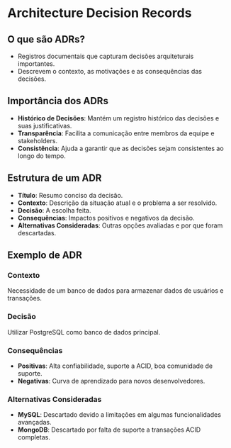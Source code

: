 # Architecture Decision Records

## O que são ADRs?

- Registros documentais que capturam decisões arquiteturais importantes.
- Descrevem o contexto, as motivações e as consequências das decisões.

## Importância dos ADRs

- **Histórico de Decisões**: Mantém um registro histórico das decisões e suas justificativas.
- **Transparência**: Facilita a comunicação entre membros da equipe e stakeholders.
- **Consistência**: Ajuda a garantir que as decisões sejam consistentes ao longo do tempo.

## Estrutura de um ADR

- **Título**: Resumo conciso da decisão.
- **Contexto**: Descrição da situação atual e o problema a ser resolvido.
- **Decisão**: A escolha feita.
- **Consequências**: Impactos positivos e negativos da decisão.
- **Alternativas Consideradas**: Outras opções avaliadas e por que foram descartadas.

## Exemplo de ADR

### Contexto
Necessidade de um banco de dados para armazenar dados de usuários e transações.

### Decisão
Utilizar PostgreSQL como banco de dados principal.

### Consequências

- **Positivas**: Alta confiabilidade, suporte a ACID, boa comunidade de suporte.
- **Negativas**: Curva de aprendizado para novos desenvolvedores.

### Alternativas Consideradas

- **MySQL**: Descartado devido a limitações em algumas funcionalidades avançadas.
- **MongoDB**: Descartado por falta de suporte a transações ACID completas.
